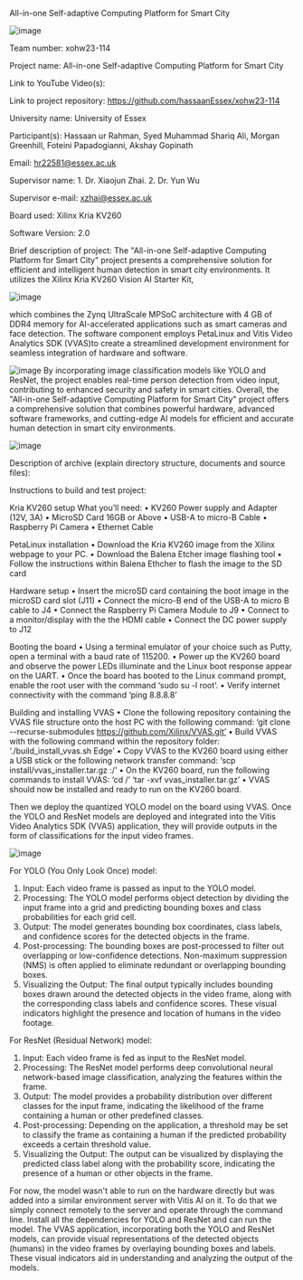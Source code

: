 All-in-one Self-adaptive Computing Platform for Smart City

![image](https://github.com/hassaanEssex/xohw23-114/assets/138205555/6b4457a2-710c-4442-aa2d-6fbd9878f8a8)

Team number: xohw23-114

Project name: All-in-one Self-adaptive Computing Platform for Smart City

Link to YouTube Video(s):

Link to project repository: https://github.com/hassaanEssex/xohw23-114

 

University name: University of Essex

Participant(s): Hassaan ur Rahman, Syed Muhammad Shariq Ali, Morgan Greenhill, Foteini Papadogianni, Akshay Gopinath

Email: hr22581@essex.ac.uk

Supervisor name: 1. Dr. Xiaojun Zhai. 2. Dr. Yun Wu

Supervisor e-mail: xzhai@essex.ac.uk

 
Board used: Xilinx Kria KV260

Software Version: 2.0

Brief description of project: 
The "All-in-one Self-adaptive Computing Platform for Smart City" project presents a comprehensive solution for efficient and intelligent human detection in smart city environments. It utilizes the Xilinx Kria KV260 Vision AI Starter Kit,

![image](https://github.com/hassaanEssex/xohw23-114/assets/138205555/41d53143-4072-4bcb-bb31-591544df8b3e)

which combines the Zynq UltraScale MPSoC architecture with 4 GB of DDR4 memory for AI-accelerated applications such as smart cameras and face detection. The software component employs PetaLinux and Vitis Video Analytics SDK (VVAS)to create a streamlined development environment for seamless integration of hardware and software.

![image](https://github.com/hassaanEssex/xohw23-114/assets/138205555/c73bf10c-7604-437a-bdaf-a72e4c807bbf)
By incorporating image classification models like YOLO and ResNet, the project enables real-time person detection from video input, contributing to enhanced security and safety in smart cities. Overall, the "All-in-one Self-adaptive Computing Platform for Smart City" project offers a comprehensive solution that combines powerful hardware, advanced software frameworks, and cutting-edge AI models for efficient and accurate human detection in smart city environments.

 ![image](https://github.com/hassaanEssex/xohw23-114/assets/138205555/55aab0d5-2124-41a1-a86f-fa933914c088)


Description of archive (explain directory structure, documents and source files):

Instructions to build and test project:

Kria KV260 setup
What you’ll need:
•	KV260 Power supply and Adapter (12V, 3A)
•	MicroSD Card 16GB or Above
•	USB-A to micro-B Cable
•	Raspberry Pi Camera
•	Ethernet Cable

PetaLinux installation
•	Download the Kria KV260 image from the Xilinx webpage to your PC.
•	Download the Balena Etcher image flashing tool
•	Follow the instructions within Balena Ethcher to flash the image to the SD card

Hardware setup
•	Insert the microSD card containing the boot image in the microSD card slot (J11)
•	Connect the micro-B end of the USB-A to micro B cable to J4
•	Connect the Raspberry Pi Camera Module to J9
•	Connect to a monitor/display with the the HDMI cable
•	Connect the DC power supply to J12

Booting the board
•	Using a terminal emulator of your choice such as Putty, open a terminal with a baud rate of 115200.
•	Power up the KV260 board and observe the power LEDs illuminate and the Linux boot response appear on the UART.
•	Once the board has booted to the Linux command prompt, enable the root user with the command ‘sudo su -l root’.
•	Verify internet connectivity with the command ‘ping 8.8.8.8’

Building and installing VVAS
•	Clone the following repository containing the VVAS file structure onto the host PC with the following command: ‘git clone --recurse-submodules https://github.com/Xilinx/VVAS.git’
•	Build VVAS with the following command within the repository folder: ‘./build_install_vvas.sh Edge’
•	Copy VVAS to the KV260 board using either a USB stick or the following network transfer command:
‘scp install/vvas_installer.tar.gz <board ip>:/’
•	On the KV260 board, run the following commands to install VVAS:
‘cd /’
‘tar -xvf vvas_installer.tar.gz’
•	VVAS should now be installed and ready to run on the KV260 board.

Then we deploy the quantized YOLO model on the board using VVAS. Once the YOLO and ResNet models are deployed and integrated into the Vitis Video Analytics SDK (VVAS) application, they will provide outputs in the form of classifications for the input video frames.

![image](https://github.com/hassaanEssex/xohw23-114/assets/138205555/27e99065-cf02-4336-9665-7156f91ecafe)

For YOLO (You Only Look Once) model:
1. Input: Each video frame is passed as input to the YOLO model.
2. Processing: The YOLO model performs object detection by dividing the input frame into a grid and predicting bounding boxes and class probabilities for each grid cell.
3. Output: The model generates bounding box coordinates, class labels, and confidence scores for the detected objects in the frame.
4. Post-processing: The bounding boxes are post-processed to filter out overlapping or low-confidence detections. Non-maximum suppression (NMS) is often applied to eliminate redundant or overlapping bounding boxes.
5. Visualizing the Output: The final output typically includes bounding boxes drawn around the detected objects in the video frame, along with the corresponding class labels and confidence scores. These visual indicators highlight the presence and location of humans in the video footage.

For ResNet (Residual Network) model:
1. Input: Each video frame is fed as input to the ResNet model.
2. Processing: The ResNet model performs deep convolutional neural network-based image classification, analyzing the features within the frame.
3. Output: The model provides a probability distribution over different classes for the input frame, indicating the likelihood of the frame containing a human or other predefined classes.
4. Post-processing: Depending on the application, a threshold may be set to classify the frame as containing a human if the predicted probability exceeds a certain threshold value.
5. Visualizing the Output: The output can be visualized by displaying the predicted class label along with the probability score, indicating the presence of a human or other objects in the frame.

For now, the model wasn't able to run on the hardware directly but was added into a similar environment server with Vitis AI on it. To do that we simply connect remotely to the server and operate through the command line. Install all the dependencies for YOLO and ResNet and can run the model.
The VVAS application, incorporating both the YOLO and ResNet models, can provide visual representations of the detected objects (humans) in the video frames by overlaying bounding boxes and labels. These visual indicators aid in understanding and analyzing the output of the models.
